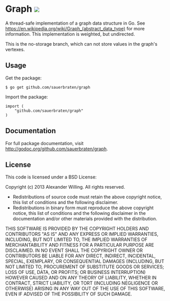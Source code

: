 # Graph <a href="http://goci.me/project/github.com/sauerbraten/graph"><img src="http://goci.me/project/image/github.com/sauerbraten/graph" /></a>

A thread-safe implementation of a graph data structure in Go. See https://en.wikipedia.org/wiki/Graph_(abstract_data_type) for more information. This implementation is weighted, but undirected.

This is the no-storage branch, which can not store values in the graph's vertexes.

## Usage

Get the package:

	$ go get github.com/sauerbraten/graph

Import the package:

	import (
		"github.com/sauerbraten/graph"
	)


## Documentation

For full package documentation, visit http://godoc.org/github.com/sauerbraten/graph.


## License

This code is licensed under a BSD License:

Copyright (c) 2013 Alexander Willing. All rights reserved.
	
- Redistributions of source code must retain the above copyright notice, this list of conditions and the following disclaimer.
- Redistributions in binary form must reproduce the above copyright notice, this list of conditions and the following disclaimer in the documentation and/or other materials provided with the distribution.

THIS SOFTWARE IS PROVIDED BY THE COPYRIGHT HOLDERS AND CONTRIBUTORS "AS IS" AND ANY EXPRESS OR IMPLIED WARRANTIES, INCLUDING, BUT NOT LIMITED TO, THE IMPLIED WARRANTIES OF MERCHANTABILITY AND FITNESS FOR A PARTICULAR PURPOSE ARE DISCLAIMED. IN NO EVENT SHALL THE COPYRIGHT OWNER OR CONTRIBUTORS BE LIABLE FOR ANY DIRECT, INDIRECT, INCIDENTAL, SPECIAL, EXEMPLARY, OR CONSEQUENTIAL DAMAGES (INCLUDING, BUT NOT LIMITED TO, PROCUREMENT OF SUBSTITUTE GOODS OR SERVICES; LOSS OF USE, DATA, OR PROFITS; OR BUSINESS INTERRUPTION) HOWEVER CAUSED AND ON ANY THEORY OF LIABILITY, WHETHER IN CONTRACT, STRICT LIABILITY, OR TORT (INCLUDING NEGLIGENCE OR OTHERWISE) ARISING IN ANY WAY OUT OF THE USE OF THIS SOFTWARE, EVEN IF ADVISED OF THE POSSIBILITY OF SUCH DAMAGE.
